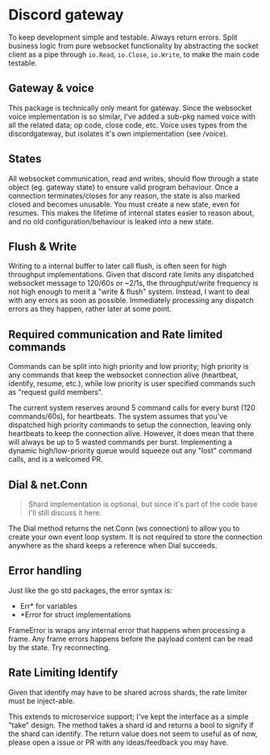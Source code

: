 # Discord gateway
To keep development simple and testable. Always return errors. Split business logic from pure websocket functionality by abstracting the socket client as a pipe through `io.Read`, `io.Close`, `io.Write`, to make the main code testable.

## Gateway & voice
This package is technically only meant for gateway. Since the websocket voice implementation is so similar, I've added a sub-pkg named voice with all the related data; op code, close code, etc. Voice uses types from the discordgateway, but isolates it's own implementation (see /voice).

## States
All websocket communication, read and writes, should flow through a state object (eg. gateway state) to ensure valid program behaviour. Once a connection terminates/closes for any reason, the state is also marked closed and becomes unusable. You must create a new state, even for resumes. This makes the lifetime of internal states easier to reason about, and no old configuration/behaviour is leaked into a new state.

## Flush & Write
Writing to a internal buffer to later call flush, is often seen for high throughput implementations. Given that discord rate limits any dispatched websocket message to 120/60s or ~2/1s, the throughput/write frequency is not high enough to merit a "write & flush" system. 
Instead, I want to deal with any errors as soon as possible. Immediately processing any dispatch errors as they happen, rather later at some point.

## Required communication and Rate limited commands
Commands can be split into high priority and low priority; high priority is any commands that keep the websocket connection alive (heartbeat, identify, resume, etc.), while low priority is user specified commands such as "request guild members".

The current system reserves around 5 command calls for every burst (120 commands/60s), for heartbeats. 
The system assumes that you've dispatched high priority commands to setup the connection, leaving only heartbeats to keep the connection alive.
However, it does mean that there will always be up to 5 wasted commands per burst. Implementing a dynamic high/low-priority queue would squeeze out any "lost" command calls, and is a welcomed PR.

## Dial & net.Conn
> Shard implementation is optional, but since it's part of the code base I'll still discuss it here.

The Dial method returns the net.Conn (ws connection) to allow you to create your own event loop system. It is not required to store the connection anywhere as the shard keeps a reference when Dial succeeds.

## Error handling
Just like the go std packages, the error syntax is:
 - Err* for variables
 - *Error for struct implementations

FrameError is wraps any internal error that happens when processing a frame. Any frame errors happens before the payload content can be read by the state. Try reconnecting.

## Rate Limiting Identify
Given that identify may have to be shared across shards, the rate limiter must be inject-able.

This extends to microservice support; I've kept the interface as a simple "take" design. The method takes a shard id and returns a bool to signify if the shard can identify. 
The return value does not seem to useful as of now, please open a issue or PR with any ideas/feedback you may have.
